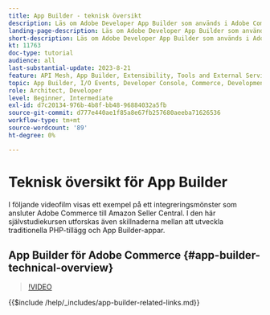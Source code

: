 ```yaml
---
title: App Builder - teknisk översikt
description: Läs om Adobe Developer App Builder som används i Adobe Commerce med en teknisk översikt
landing-page-description: Läs om Adobe Developer App Builder som används i Adobe Commerce med en teknisk översikt
short-description: Läs om Adobe Developer App Builder som används i Adobe Commerce med en teknisk översikt
kt: 11763
doc-type: tutorial
audience: all
last-substantial-update: 2023-8-21
feature: API Mesh, App Builder, Extensibility, Tools and External Services, Backend Development
topic: App Builder, I/O Events, Developer Console, Commerce, Development, Integrations
role: Architect, Developer
level: Beginner, Intermediate
exl-id: d7c20134-976b-4b8f-bb48-96884032a5fb
source-git-commit: d777e440ae1f85a8e67fb257680aeeba71626536
workflow-type: tm+mt
source-wordcount: '89'
ht-degree: 0%

---
```


# Teknisk översikt för App Builder

I följande videofilm visas ett exempel på ett integreringsmönster som ansluter Adobe Commerce till Amazon Seller Central. I den här självstudiekursen utforskas även skillnaderna mellan att utveckla traditionella PHP-tillägg och App Builder-appar.


## App Builder för Adobe Commerce {#app-builder-technical-overview}

>[!VIDEO](https://video.tv.adobe.com/v/3413512?quality=12&learn=on)

{{$include /help/_includes/app-builder-related-links.md}}

